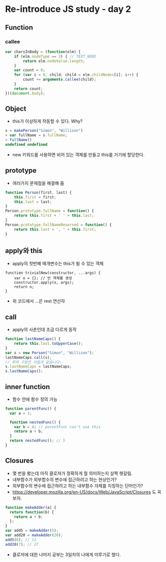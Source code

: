 # Re-introduce JS study - day 2

## Function

### callee

```js
var charsInBody = (function(elm) {
    if (elm.nodeType == 3) { // TEXT_NODE
        return elm.nodeValue.length;
    }
    var count = 0;
    for (var i = 0, child; child = elm.childNodes[i]; i++) {
        count += arguments.callee(child);
    }
    return count;
})(document.body);
```

## Object

- this가 이상하게 작동할 수 있다. Why?

```js
s = makePerson("Simon", "Willison")
> var fullName = s.fullName;
> fullName()
undefined undefined
```

- new 키워드를 사용하면 비어 있는 객체를 만들고 this를 거기에 할당한다.

## prototype

- 여러가지 문제점을 해결해 줌

```js
function Person(first, last) {
    this.first = first;
    this.last = last;
}
Person.prototype.fullName = function() {
    return this.first + ' ' + this.last;
}
Person.prototype.fullNameReversed = function() {
    return this.last + ', ' + this.first;
}
```

## apply와 this

- apply의 첫번째 매개변수는 this가 될 수 있는 객체

```
function trivialNew(constructor, ...args) {
    var o = {}; // 빈 객체를 생성
    constructor.apply(o, args);
    return o;
}
```

- 위 코드에서 ...은 rest 연산자

## call

- apply의 사촌인데 조금 다르게 동작

```js
function lastNameCaps() {
    return this.last.toUpperCase();
}
var s = new Person("Simon", "Willison");
lastNameCaps.call(s);
// 위의 구문은 다음과 같습니다:
s.lastNameCaps = lastNameCaps;
s.lastNameCaps();
```

## inner function

- 함수 안에 함수 정의 가능

```js
function parentFunc() {
  var a = 1;

  function nestedFunc() {
    var b = 4; // parentFunc can't use this
    return a + b;
  }
  return nestedFunc(); // 5
}
```

## Closures

- 몇 번을 봤는데 아직 클로져가 정확하게 뭘 의미하는지 살짝 헷갈림.
- 내부함수가 외부함수의 변수에 접근하려고 하는 현상인가?
- 외부함수의 변수에 접근하려고 하는 내부함수 자체를 지칭하는 단어인가?
- <https://developer.mozilla.org/en-US/docs/Web/JavaScript/Closures> 도 꼭 보자.

```js
function makeAdder(a) {
  return function(b) {
    return a + b;
  };
}
var add5 = makeAdder(5);
var add20 = makeAdder(20);
add5(6); // 11
add20(7); // 27
```

- 클로저에 대한 나머지 공부는 3일차의 나에게 미루기로 했다.
